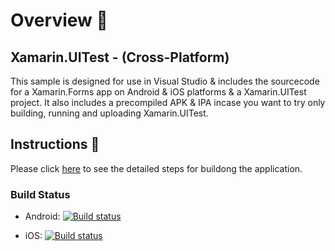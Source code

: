 # Overview 👀

## Xamarin.UITest - (Cross-Platform)

This sample is designed for use in Visual Studio & includes the sourcecode for a Xamarin.Forms app on Android & iOS platforms & a Xamarin.UITest project. It also includes a precompiled APK & IPA incase you want to try only building, running and uploading Xamarin.UITest.

## Instructions 📝

Please click [here](https://canarysplayground.github.io/mob-devops-demo/) to see the detailed steps for buildong the application.

### Build Status

- Android: [![Build status](https://build.appcenter.ms/v0.1/apps/23a8249d-d25b-49c1-854a-02f700c0c50d/branches/main/badge)](https://appcenter.ms)

- iOS: [![Build status](https://build.appcenter.ms/v0.1/apps/b19ee064-4efb-40f2-8320-30f197c12008/branches/main/badge)](https://appcenter.ms/orgs/XTCTeam/apps/Kent-G.-UITestDemo-1/build/branches/main)
